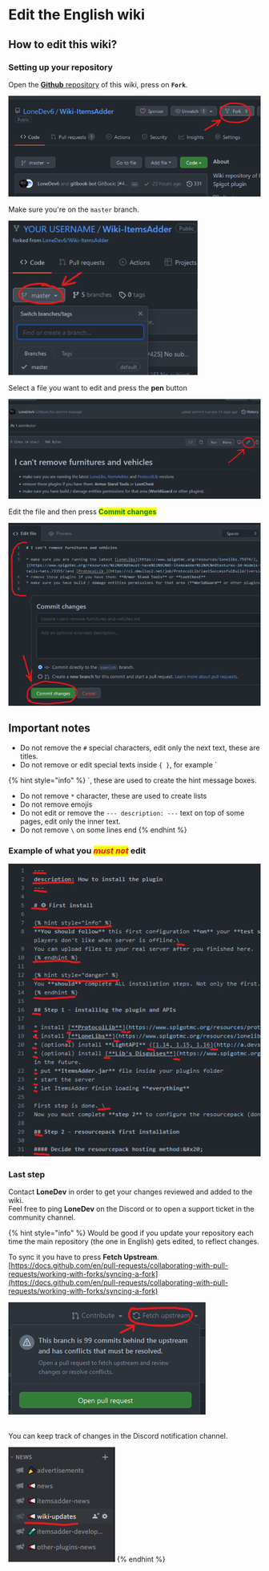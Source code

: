 # Edit the English wiki

## How to edit this wiki?

### Setting up your repository

Open the [**Github** repository](https://github.com/LoneDev6/Wiki-ItemsAdder) of this wiki, press on **`Fork`**.

![](<../../.gitbook/assets/image (99) (1).png>)

Make sure you're on the `master` branch.

![](<../../.gitbook/assets/image (60) (1) (1).png>)

Select a file you want to edit and press the **pen** button

![](<../../.gitbook/assets/image (69).png>)

Edit the file and then press <mark style="color:green;">**Commit changes**</mark>

![](<../../.gitbook/assets/image (67).png>)

## Important notes

* Do not remove the `#` special characters, edit only the next text, these are titles.
* Do not remove or edit special texts inside `{ }`, for example \`

{% hint style="info" %}
\`, these are used to create the hint message boxes.

* Do not remove `*` character, these are used to create lists
* Do not remove emojis
* Do not edit or remove the `--- description: ---` text on top of some pages, edit only the inner text.
* Do not remove `\` on some lines end
{% endhint %}

### Example of what you _<mark style="color:red;">must not</mark>_ edit

![](<../../.gitbook/assets/image (80).png>)

### Last step

Contact **LoneDev** in order to get your changes reviewed and added to the wiki.\
Feel free to ping **LoneDev** on the Discord or to open a support ticket in the community channel.

{% hint style="info" %}
Would be good if you update your repository each time the main repository (the one in English) gets edited, to reflect changes.

To sync it you have to press **Fetch Upstream**.\
[https://docs.github.com/en/pull-requests/collaborating-with-pull-requests/working-with-forks/syncing-a-fork](https://docs.github.com/en/pull-requests/collaborating-with-pull-requests/working-with-forks/syncing-a-fork)

<img src="../../.gitbook/assets/image (88).png" alt="" data-size="original">

\
You can keep track of changes in the Discord notification channel.

<img src="../../.gitbook/assets/image (73).png" alt="" data-size="original">
{% endhint %}
